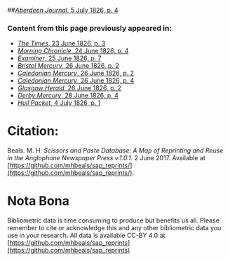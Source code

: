 ##[*Aberdeen Journal*, 5 July 1826, p. 4](https://mhbeals.github.io/sap_html/Aberdeen-Journal/Aberdeen-Journal-5-July-1826-p-4)

### Content from this page previously appeared in:
+ [*The Times*, 23 June 1826, p. 3](https://mhbeals.github.io/sap_html/The-Times/The-Times-23-June-1826-p-3)
+ [*Morning Chronicle*, 24 June 1826, p. 4](https://mhbeals.github.io/sap_html/Morning-Chronicle/Morning-Chronicle-24-June-1826-p-4)
+ [*Examiner*, 25 June 1826, p. 7](https://mhbeals.github.io/sap_html/Examiner/Examiner-25-June-1826-p-7)
+ [*Bristol Mercury*, 26 June 1826, p. 2](https://mhbeals.github.io/sap_html/Bristol-Mercury/Bristol-Mercury-26-June-1826-p-2)
+ [*Caledonian Mercury*, 26 June 1826, p. 2](https://mhbeals.github.io/sap_html/Caledonian-Mercury/Caledonian-Mercury-26-June-1826-p-2)
+ [*Caledonian Mercury*, 26 June 1826, p. 4](https://mhbeals.github.io/sap_html/Caledonian-Mercury/Caledonian-Mercury-26-June-1826-p-4)
+ [*Glasgow Herald*, 26 June 1826, p. 2](https://mhbeals.github.io/sap_html/Glasgow-Herald/Glasgow-Herald-26-June-1826-p-2)
+ [*Derby Mercury*, 28 June 1826, p. 4](https://mhbeals.github.io/sap_html/Derby-Mercury/Derby-Mercury-28-June-1826-p-4)
+ [*Hull Packet*, 4 July 1826, p. 1](https://mhbeals.github.io/sap_html/Hull-Packet/Hull-Packet-4-July-1826-p-1)
                    
# Citation: 

Beals. M. H. *Scissors and Paste Database: A Map of Reprinting and Reuse in the Anglophone Newspaper Press v.1.0.1.* 2 June 2017. Available at [https://github.com/mhbeals/sap_reprints/](https://github.com/mhbeals/sap_reprints/). 
                    
# Nota Bona

Bibliometric data is time consuming to produce but benefits us all. Please remember to cite or acknowledge this and any other bibliometric data you use in your research. All data is available CC-BY 4.0 at [https://github.com/mhbeals/sap_reprints](https://github.com/mhbeals/sap_reprints)